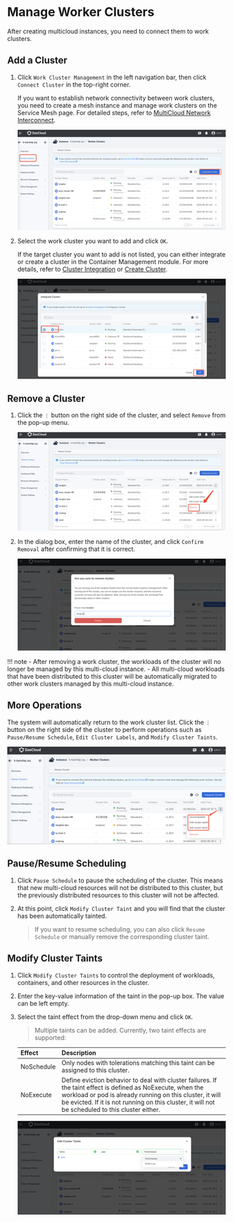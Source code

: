 # Manage Worker Clusters

After creating multicloud instances, you need to connect them to work clusters.

## Add a Cluster

1. Click `Work Cluster Management` in the left navigation bar, then click `Connect Cluster` in the top-right corner.

    If you want to establish network connectivity between work clusters, you need to create a mesh instance and manage work clusters on the Service Mesh page. For detailed steps, refer to [MultiCloud Network Interconnect](../mspider/user-guide/multicluster/cluster-interconnect.md).

    ![Connect Cluster](images/cluster01.png)

2. Select the work cluster you want to add and click `OK`.

    If the target cluster you want to add is not listed, you can either integrate or create a cluster in the Container Management module. For more details, refer to [Cluster Integration](../kpanda/user-guide/clusters/integrate-cluster.md) or [Create Cluster](../kpanda/user-guide/clusters/create-cluster.md).

    ![Confirm](images/cluster02.png)

## Remove a Cluster

1. Click the `⋮` button on the right side of the cluster, and select `Remove` from the pop-up menu.

    ![Removal](images/cluster03.png)

2. In the dialog box, enter the name of the cluster, and click `Confirm Removal` after confirming that it is correct.

    ![Removal](images/cluster04.png)

!!! note
    - After removing a work cluster, the workloads of the cluster will no longer be managed by this multi-cloud instance.
    - All multi-cloud workloads that have been distributed to this cluster will be automatically migrated to other work clusters managed by this multi-cloud instance.

## More Operations

The system will automatically return to the work cluster list. Click the `⋮` button on the right side of the cluster to perform operations such as `Pause/Resume Schedule`, `Edit Cluster Labels`, and `Modify Cluster Taints`.

![More Operations](images/cluster05.png)

## Pause/Resume Scheduling

1. Click `Pause Schedule` to pause the scheduling of the cluster. This means that new multi-cloud resources will not be distributed to this cluster, but the previously distributed resources to this cluster will not be affected.

2. At this point, click `Modify Cluster Taint` and you will find that the cluster has been automatically tainted.

    > If you want to resume scheduling, you can also click `Resume Schedule` or manually remove the corresponding cluster taint.

## Modify Cluster Taints

1. Click `Modify Cluster Taints` to control the deployment of workloads, containers, and other resources in the cluster.

2. Enter the key-value information of the taint in the pop-up box. The value can be left empty.

3. Select the taint effect from the drop-down menu and click `OK`.

    > Multiple taints can be added. Currently, two taint effects are supported:

    | Effect      | Description                                                  |
    | ----------- | ------------------------------------------------------------ |
    | NoSchedule  | Only nodes with tolerations matching this taint can be assigned to this cluster. |
    | NoExecute   | Define eviction behavior to deal with cluster failures. If the taint effect is defined as NoExecute, when the workload or pod is already running on this cluster, it will be evicted. If it is not running on this cluster, it will not be scheduled to this cluster either. |

   ![Modify Cluster Taint](images/cluster06.png)
